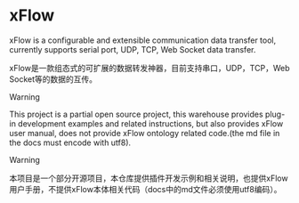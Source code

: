 # xFlow

xFlow is a configurable and extensible communication data transfer tool, currently supports serial port, UDP, TCP, Web Socket data transfer.

xFlow是一款组态式的可扩展的数据转发神器，目前支持串口，UDP，TCP，Web Socket等的数据的互传。

> [!WARNING]
> This project is a partial open source project, this warehouse provides plug-in development examples and related instructions, but also provides xFlow user manual, does not provide xFlow ontology related code.(the md file in the docs must encode with utf8).

> [!WARNING]
> 本项目是一个部分开源项目，本仓库提供插件开发示例和相关说明，也提供xFlow用户手册，不提供xFlow本体相关代码（docs中的md文件必须使用utf8编码）。
